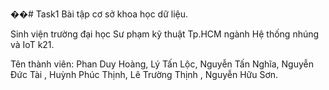 ��#   T a s k 1 
Bài tập cơ sở khoa học dữ liệu.

Sinh viện trường đại học Sư phạm kỹ thuật Tp.HCM ngành Hệ thống nhúng và IoT k21.

Tên thành viên:
  Phan Duy Hoàng,
  Lý Tấn Lộc,
  Nguyễn Tấn Nghĩa,
  Nguyễn Đức Tài ,
  Huỳnh Phúc Thịnh,
  Lê Trường Thịnh ,
  Nguyễn Hữu Sơn.
 

